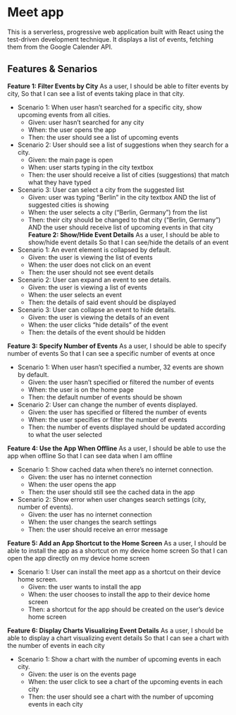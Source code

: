 # Meet app
This is a serverless, progressive web application built with React using the test-driven development technique. It displays a list of events, fetching them from the Google Calender API.
## Features & Senarios 
**Feature 1: Filter Events by City**
As a user,
I should be able to filter events by city,
So that I can see a list of events taking place in that city.
- Scenario 1: When user hasn’t searched for a specific city, show upcoming events from all cities.
    - Given: user hasn’t searched for any city
    - When: the user opens the app
    - Then: the user should see a list of upcoming events 
- Scenario 2: User should see a list of suggestions when they search for a city.
	- Given: the main page is open
	- When: user starts typing in the city textbox
	- Then: the user should receive a list of cities (suggestions) that match what they have typed
- Scenario 3: User can select a city from the suggested list
	- Given: user was typing “Berlin” in the city textbox AND the list of suggested cities is showing
	- When: the user selects a city (“Berlin, Germany”) from the list
	- Then: their city should be changed to that city (“Berlin, Germany”) AND the user should receive list of upcoming events in that city
**Feature 2: Show/Hide Event Details**
As a user,
I should be able to show/hide event details
So that I can see/hide the details of an event
- Scenario 1: An event element is collapsed by default. 
	- Given: the user is viewing the list of events
	- When: the user does not click on an event
	- Then: the user should not see event details
- Scenario 2: User can expand an event to see details.
	- Given: the user is viewing a list of events
	- When: the user selects an event 
	- Then: the details of said event should be displayed
- Scenario 3: User can collapse an event to hide details.
	- Given: the user is viewing the details of an event
	- When: the user clicks “hide details” of the event
	- Then: the details of the event should be hidden

**Feature 3: Specify Number of Events**
As a user,
I should be able to specify number of events
So that I can see a specific number of events at once
- Scenario 1: When user hasn’t specified a number, 32 events are shown by default.
	- Given: the user hasn’t specified or filtered the number of events
	- When: the user is on the home page
	- Then: the default number of events should be shown 
- Scenario 2: User can change the number of events displayed.
	- Given: the user has specified or filtered the number of events
	- When: the user specifies or filter the number of events
	- Then: the number of events displayed should be updated according to what the user selected

**Feature 4: Use the App When Offline**
As a user, 
I should be able to use the app when offline
So that I can see data when I am offline
- Scenario 1: Show cached data when there’s no internet connection.
	- Given: the user has no internet connection
	- When: the user opens the app
	- Then: the user should still see the cached data in the app
- Scenario 2: Show error when user changes search settings (city, number of events).
	- Given: the user has no internet connection
	- When: the user changes the search settings
	- Then: the user should receive an error message

**Feature 5: Add an App Shortcut to the Home Screen**
As a user, 
I should be able to install the app as a shortcut on my device home screen
So that I can open the app directly on my device home screen 
- Scenario 1: User can install the meet app as a shortcut on their device home screen.
	- Given: the user wants to install the app 
	- When: the user chooses to install the app to their device home screen 
	- Then: a shortcut for the app should be created on the user’s device home screen 

**Feature 6: Display Charts Visualizing Event Details**
As a user, 
I should be able to display a chart visualizing event details
So that I can see a chart with the number of events in each city
- Scenario 1: Show a chart with the number of upcoming events in each city.
	- Given: the user is on the events page
	- When: the user click to see a chart of the upcoming events in each city
	- Then: the user should see a chart with the number of upcoming events in each city 
